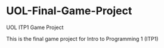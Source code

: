 # UOL-Final-Game-Project
UOL ITP1 Game Project

This is the final game project for Intro to Programming 1 (ITP1)

